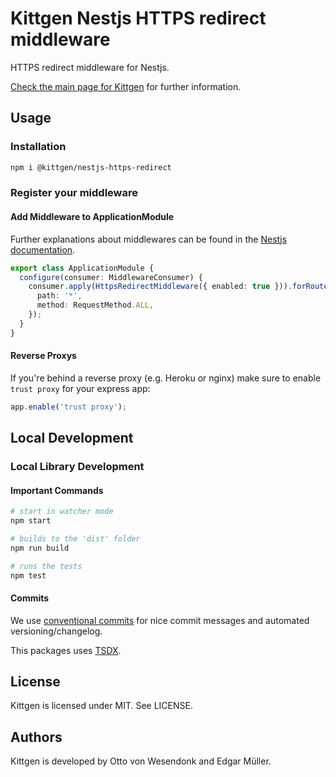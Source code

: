 # Kittgen Nestjs HTTPS redirect middleware

HTTPS redirect middleware for Nestjs.

[Check the main page for Kittgen](../../README.md) for further information.

## Usage

### Installation

```bash
npm i @kittgen/nestjs-https-redirect
```

### Register your middleware

#### Add Middleware to ApplicationModule

Further explanations about middlewares can be found in the [Nestjs documentation](https://docs.nestjs.com/middleware#applying-middleware).

```ts
export class ApplicationModule {
  configure(consumer: MiddlewareConsumer) {
    consumer.apply(HttpsRedirectMiddleware({ enabled: true })).forRoutes({
      path: '*',
      method: RequestMethod.ALL,
    });
  }
}
```
#### Reverse Proxys

If you're behind a reverse proxy (e.g. Heroku or nginx) make sure to enable `trust proxy` for your express app:

```js
app.enable('trust proxy');
```

## Local Development

### Local Library Development

#### Important Commands

```bash
# start in watcher mode
npm start

# builds to the 'dist' folder
npm run build

# runs the tests
npm test
```

#### Commits

We use [conventional commits](https://www.conventionalcommits.org/en/v1.0.0/) for nice commit messages and automated versioning/changelog.

This packages uses [TSDX](https://github.com/jaredpalmer/tsdx).

## License

Kittgen is licensed under MIT. See LICENSE.

## Authors

Kittgen is developed by Otto von Wesendonk and Edgar Müller.
